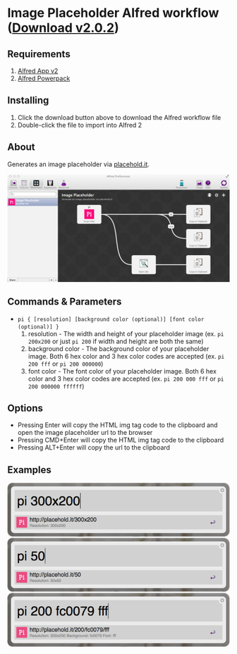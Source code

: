 Image Placeholder Alfred workflow ([Download v2.0.2](https://raw.githubusercontent.com/brilin01/alfred-workflows/master/placeholdit/image-placeholder.alfredworkflow))
=====================

## Requirements
1. [Alfred App v2](http://www.alfredapp.com/#download)
2. [Alfred Powerpack](https://buy.alfredapp.com/)

## Installing
1. Click the download button above to download the Alfred workflow file
2. Double-click the file to import into Alfred 2

## About
Generates an image placeholder via [placehold.it](http://placehold.it).

![alt text][workflow]

## Commands & Parameters
- `pi { [resolution] [background color (optional)] [font color (optional)] }`
  1. resolution       - The width and height of your placeholder image (ex. `pi 200x200` or just `pi 200` if width and height are both the same)
  2. background color - The background color of your placeholder image. Both 6 hex color and 3 hex color codes are accepted (ex. `pi 200 fff` or `pi 200 000000`)
  3. font color - The font color of your placeholder image. Both 6 hex color and 3 hex color codes are accepted (ex. `pi 200 000 fff` or `pi 200 000000 ffffff`)

## Options
- Pressing Enter will copy the HTML img tag code to the clipboard and open the image placeholder url to the browser
- Pressing CMD+Enter will copy the HTML img tag code to the clipboard
- Pressing ALT+Enter will copy the url to the clipboard

## Examples
![alt text][resolution]
![alt text][resolution-shortcut]
![alt text][colors]


[workflow]: ./screenshots/alfred_image-placeholder_1.png "Alfred workflow for generating image placeholders"
[resolution]: ./screenshots/alfred_image-placeholder_2.png "Specifying width and height for Image Placeholder"
[resolution-shortcut]: ./screenshots/alfred_image-placeholder_3.png "Specifying width and height in simplified format for Image Placeholder"
[colors]: ./screenshots/alfred_image-placeholder_4.png "Specifying background color and text color for Image Placeholder"
